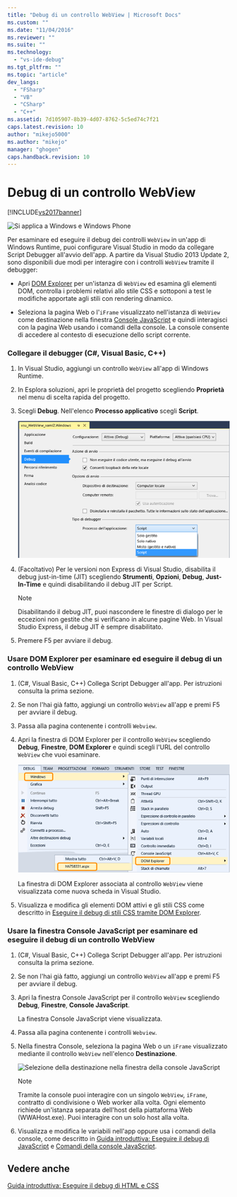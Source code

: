 ```yaml
---
title: "Debug di un controllo WebView | Microsoft Docs"
ms.custom: ""
ms.date: "11/04/2016"
ms.reviewer: ""
ms.suite: ""
ms.technology: 
  - "vs-ide-debug"
ms.tgt_pltfrm: ""
ms.topic: "article"
dev_langs: 
  - "FSharp"
  - "VB"
  - "CSharp"
  - "C++"
ms.assetid: 7d105907-8b39-4d07-8762-5c5ed74c7f21
caps.latest.revision: 10
author: "mikejo5000"
ms.author: "mikejo"
manager: "ghogen"
caps.handback.revision: 10
---
```

# Debug di un controllo WebView
[!INCLUDE[vs2017banner](../code-quality/includes/vs2017banner.md)]

![Si applica a Windows e Windows Phone](~/debugger/media/windows_and_phone_content.png "windows\_and\_phone\_content")  
  
 Per esaminare ed eseguire il debug dei controlli `WebView` in un'app di Windows Runtime, puoi configurare Visual Studio in modo da collegare Script Debugger all'avvio dell'app.  A partire da Visual Studio 2013 Update 2, sono disponibili due modi per interagire con i controlli `WebView` tramite il debugger:  
  
-   Apri [DOM Explorer](../debugger/quickstart-debug-html-and-css.md) per un'istanza di `WebView` ed esamina gli elementi DOM, controlla i problemi relativi allo stile CSS e sottoponi a test le modifiche apportate agli stili con rendering dinamico.  
  
-   Seleziona la pagina Web o l'`iFrame` visualizzato nell'istanza di `WebView` come destinazione nella finestra [Console JavaScript](../debugger/javascript-console-commands.md) e quindi interagisci con la pagina Web usando i comandi della console.  La console consente di accedere al contesto di esecuzione dello script corrente.  
  
### Collegare il debugger \(C\#, Visual Basic, C\+\+\)  
  
1.  In Visual Studio, aggiungi un controllo `WebView` all'app di Windows Runtime.  
  
2.  In Esplora soluzioni, apri le proprietà del progetto scegliendo **Proprietà** nel menu di scelta rapida del progetto.  
  
3.  Scegli **Debug**.  Nell'elenco **Processo applicativo** scegli **Script**.  
  
     ![Collegamento del debugger di script](../debugger/media/js_dom_webview_script_debugger.png "JS\_DOM\_WebView\_Script\_Debugger")  
  
4.  \(Facoltativo\) Per le versioni non Express di Visual Studio, disabilita il debug just\-in\-time \(JIT\) scegliendo **Strumenti**, **Opzioni**, **Debug**, **Just\-In\-Time** e quindi disabilitando il debug JIT per Script.  
  
    > [!NOTE]
    >  Disabilitando il debug JIT, puoi nascondere le finestre di dialogo per le eccezioni non gestite che si verificano in alcune pagine Web.  In Visual Studio Express, il debug JIT è sempre disabilitato.  
  
5.  Premere F5 per avviare il debug.  
  
### Usare DOM Explorer per esaminare ed eseguire il debug di un controllo WebView  
  
1.  \(C\#, Visual Basic, C\+\+\) Collega Script Debugger all'app.  Per istruzioni consulta la prima sezione.  
  
2.  Se non l'hai già fatto, aggiungi un controllo `WebView` all'app e premi F5 per avviare il debug.  
  
3.  Passa alla pagina contenente i controlli `Webview`.  
  
4.  Apri la finestra di DOM Explorer per il controllo `WebView` scegliendo **Debug**, **Finestre**, **DOM Explorer** e quindi scegli l'URL del controllo `WebView` che vuoi esaminare.  
  
     ![Apertura di DOM Explorer](../debugger/media/js_dom_webview.png "JS\_DOM\_WebView")  
  
     La finestra di DOM Explorer associata al controllo `WebView` viene visualizzata come nuova scheda in Visual Studio.  
  
5.  Visualizza e modifica gli elementi DOM attivi e gli stili CSS come descritto in [Eseguire il debug di stili CSS tramite DOM Explorer](../debugger/debug-css-styles-using-dom-explorer.md).  
  
### Usare la finestra Console JavaScript per esaminare ed eseguire il debug di un controllo WebView  
  
1.  \(C\#, Visual Basic, C\+\+\) Collega Script Debugger all'app.  Per istruzioni consulta la prima sezione.  
  
2.  Se non l'hai già fatto, aggiungi un controllo `WebView` all'app e premi F5 per avviare il debug.  
  
3.  Apri la finestra Console JavaScript per il controllo `WebView` scegliendo **Debug**, **Finestre**, **Console JavaScript**.  
  
     La finestra Console JavaScript viene visualizzata.  
  
4.  Passa alla pagina contenente i controlli `Webview`.  
  
5.  Nella finestra Console, seleziona la pagina Web o un `iFrame` visualizzato mediante il controllo `WebView` nell'elenco **Destinazione**.  
  
     ![Selezione della destinazione nella finestra della console JavaScript](~/debugger/media/js_console_target.png "JS\_Console\_Target")  
  
    > [!NOTE]
    >  Tramite la console puoi interagire con un singolo `WebView`, `iFrame`, contratto di condivisione o Web worker alla volta.  Ogni elemento richiede un'istanza separata dell'host della piattaforma Web \(WWAHost.exe\).  Puoi interagire con un solo host alla volta.  
  
6.  Visualizza e modifica le variabili nell'app oppure usa i comandi della console, come descritto in [Guida introduttiva: Eseguire il debug di JavaScript](../debugger/quickstart-debug-javascript-using-the-console.md) e [Comandi della console JavaScript](../debugger/javascript-console-commands.md).  
  
## Vedere anche  
 [Guida introduttiva: Eseguire il debug di HTML e CSS](../debugger/quickstart-debug-html-and-css.md)